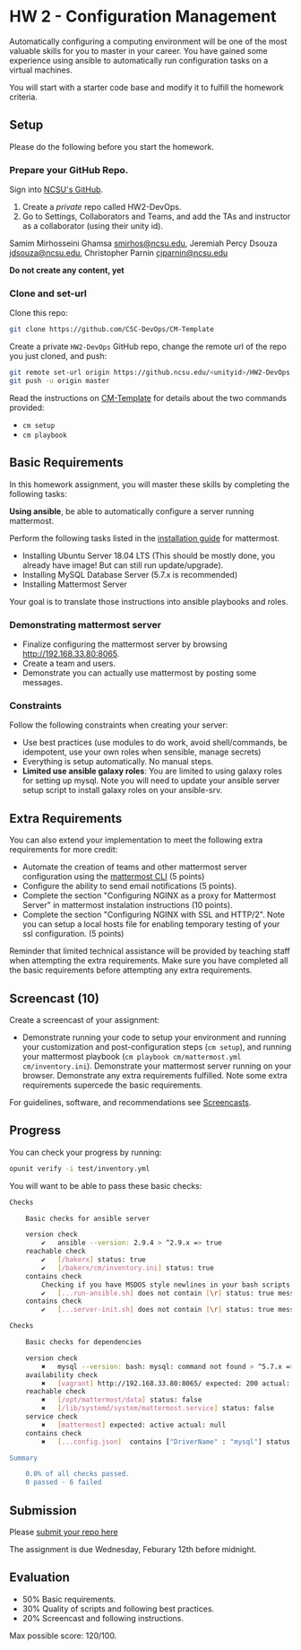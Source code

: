# HW 2 - Configuration Management

Automatically configuring a computing environment will be one of the most valuable skills for you to master in your career.  You have gained some experience using ansible to automatically run configuration tasks on a virtual machines.

You will start with a starter code base and modify it to fulfill the homework criteria.

## Setup

Please do the following before you start the homework.

### Prepare your GitHub Repo.

Sign into [NCSU's GitHub](https://github.ncsu.edu/).

1. Create a *private* repo called HW2-DevOps. 
2. Go to Settings, Collaborators and Teams, and add the TAs and instructor as a collaborator (using their unity id).

Samim Mirhosseini Ghamsa <smirhos@ncsu.edu>, Jeremiah Percy Dsouza <jdsouza@ncsu.edu>, Christopher Parnin <cjparnin@ncsu.edu>

**Do not create any content, yet**

### Clone and set-url

Clone this repo:

```bash
git clone https://github.com/CSC-DevOps/CM-Template
```

Create a private `HW2-DevOps` GitHub repo, change the remote url of the repo you just cloned, and push:

```bash
git remote set-url origin https://github.ncsu.edu/<unityid>/HW2-DevOps
git push -u origin master
```

Read the instructions on [CM-Template](https://github.com/CSC-DevOps/CM-Template) for details about the two commands provided:

* `cm setup`
* `cm playbook`

## Basic Requirements

In this homework assignment, you will master these skills by completing the following tasks:

**Using ansible**, be able to automatically configure a server running mattermost.

Perform the following tasks listed in the [installation guide](https://docs.mattermost.com/install/install-ubuntu-1804.html) for mattermost. 

* Installing Ubuntu Server 18.04 LTS (This should be mostly done, you already have image! But can still run update/upgrade).
* Installing MySQL Database Server (5.7.x is recommended)
* Installing Mattermost Server

Your goal is to translate those instructions into ansible playbooks and roles.

### Demonstrating mattermost server

* Finalize configuring the mattermost server by browsing http://192.168.33.80:8065.
* Create a team and users. 
* Demonstrate you can actually use mattermost by posting some messages.

### Constraints 

Follow the following constraints when creating your server:

  - Use best practices (use modules to do work, avoid shell/commands, be idempotent, use your own roles when sensible, manage secrets)
  - Everything is setup automatically. No manual steps.
  - **Limited use ansible galaxy roles**: You are limited to using galaxy roles for setting up mysql. Note you will need to update your ansible server setup script to install galaxy roles on your ansible-srv.

## Extra Requirements

You can also extend your implementation to meet the following extra requirements for more credit:

* Automate the creation of teams and other mattermost server configuration using the [mattermost CLI](https://docs.mattermost.com/administration/command-line-tools.html) (5 points)
* Configure the ability to send email notifications (5 points).
* Complete the section "Configuring NGINX as a proxy for Mattermost Server" in mattermost instalation instructions (10 points).
* Complete the section "Configuring NGINX with SSL and HTTP/2". Note you can setup a local hosts file for enabling temporary testing of your ssl configuration. (5 points)

Reminder that limited technical assistance will be provided by teaching staff when attempting the extra requirements. Make sure you have completed all the basic requirements before attempting any extra requirements.

## Screencast (10)

Create a screencast of your assignment:

* Demonstrate running your code to setup your environment and running your customization and post-configuration steps (`cm setup`), and running your mattermost playbook (`cm playbook cm/mattermost.yml cm/inventory.ini`). Demonstrate your mattermost server running on your browser. Demonstrate any extra requirements fulfilled. Note some extra requirements supercede the basic requirements.

For guidelines, software, and recommendations see [Screencasts](Screencasts.md).

## Progress

You can check your progress by running:
```bash
opunit verify -i test/inventory.yml
```

You will want to be able to pass these basic checks:

```bash
Checks

	Basic checks for ansible server

	version check
	    ✔   ansible --version: 2.9.4 > ^2.9.x => true 
	reachable check
	    ✔   [/bakerx] status: true
	    ✔   [/bakerx/cm/inventory.ini] status: true
	contains check
		Checking if you have MSDOS style newlines in your bash scripts. Fix with dos2unix
	    ✔   [...run-ansible.sh] does not contain [\r] status: true message: NA
	contains check
	    ✔   [...server-init.sh] does not contain [\r] status: true message: NA

Checks

	Basic checks for dependencies

	version check
	    ✖   mysql --version: bash: mysql: command not found > ^5.7.x => false 
	availability check
	    ✖   [vagrant] http://192.168.33.80:8065/ expected: 200 actual: ECONNREFUSED
	reachable check
	    ✖   [/opt/mattermost/data] status: false
	    ✖   [/lib/systemd/system/mattermost.service] status: false
	service check
	    ✖   [mattermost] expected: active actual: null
	contains check
	    ✖   [...config.json]  contains ["DriverName" : "mysql"] status: false message: Error: file doesn't exist

Summary

	0.0% of all checks passed.
	0 passed · 6 failed
```

## Submission

Please [submit your repo here](https://docs.google.com/forms/d/e/1FAIpQLSewVxFQt4OhkcbYeDKy7NgkMyZkye2xtZXAaimFd1EF-sQ-Ow/viewform?usp=sf_link)

The assignment is due Wednesday, Feburary 12th before midnight.

## Evaluation

- 50% Basic requirements.
- 30% Quality of scripts and following best practices.
- 20% Screencast and following instructions.

Max possible score: 120/100.

